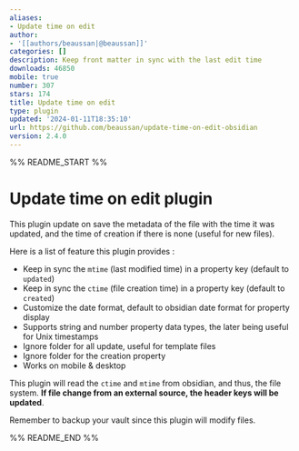 ```yaml
---
aliases:
- Update time on edit
author:
- '[[authors/beaussan|@beaussan]]'
categories: []
description: Keep front matter in sync with the last edit time
downloads: 46850
mobile: true
number: 307
stars: 174
title: Update time on edit
type: plugin
updated: '2024-01-11T18:35:10'
url: https://github.com/beaussan/update-time-on-edit-obsidian
version: 2.4.0
---
```


%% README_START %%

# Update time on edit plugin

This plugin update on save the metadata of the file with the time it was updated, and the time of creation if there is none (useful for new files).

Here is a list of feature this plugin provides :
- Keep in sync the `mtime` (last modified time) in a property key (default to `updated`)
- Keep in sync the `ctime` (file creation time) in a property key (default to `created`)
- Customize the date format, default to obsidian date format for property display
- Supports string and number property data types, the later being useful for Unix timestamps
- Ignore folder for all update, useful for template files
- Ignore folder for the creation property
- Works on mobile & desktop

This plugin will read the `ctime` and `mtime` from obsidian, and thus, the file system. **If file change from an external source, the header keys will be updated**.

Remember to backup your vault since this plugin will modify files.

%% README_END %%